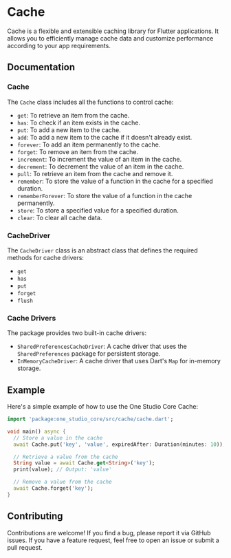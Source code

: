 # Cache

Cache is a flexible and extensible caching library for Flutter applications. It allows you to efficiently manage cache data and customize performance according to your app requirements.

## Documentation

### Cache

The `Cache` class includes all the functions to control cache:

- `get`: To retrieve an item from the cache.
- `has`: To check if an item exists in the cache.
- `put`: To add a new item to the cache.
- `add`: To add a new item to the cache if it doesn't already exist.
- `forever`: To add an item permanently to the cache.
- `forget`: To remove an item from the cache.
- `increment`: To increment the value of an item in the cache.
- `decrement`: To decrement the value of an item in the cache.
- `pull`: To retrieve an item from the cache and remove it.
- `remember`: To store the value of a function in the cache for a specified duration.
- `rememberForever`: To store the value of a function in the cache permanently.
- `store`: To store a specified value for a specified duration.
- `clear`: To clear all cache data.

### CacheDriver

The `CacheDriver` class is an abstract class that defines the required methods for cache drivers:

- `get`
- `has`
- `put`
- `forget`
- `flush`

### Cache Drivers

The package provides two built-in cache drivers:

- `SharedPreferencesCacheDriver`: A cache driver that uses the `SharedPreferences` package for persistent storage.
- `InMemoryCacheDriver`: A cache driver that uses Dart's `Map` for in-memory storage.

## Example

Here's a simple example of how to use the One Studio Core Cache:

```dart
import 'package:one_studio_core/src/cache/cache.dart';

void main() async {
  // Store a value in the cache
  await Cache.put('key', 'value', expiredAfter: Duration(minutes: 10));

  // Retrieve a value from the cache
  String value = await Cache.get<String>('key');
  print(value); // Output: 'value'

  // Remove a value from the cache
  await Cache.forget('key');
}
```

## Contributing

Contributions are welcome! If you find a bug, please report it via GitHub issues. If you have a feature request, feel free to open an issue or submit a pull request.
